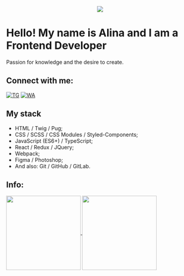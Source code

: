 <div align="center">
    <img src="https://media.giphy.com/media/v1.Y2lkPTc5MGI3NjExeTF3NjB4eThha2RpZGlneWduaDhlZG9weGJ1YzY2cHY1YWg4ZXNpNCZlcD12MV9pbnRlcm5hbF9naWZfYnlfaWQmY3Q9Zw/toXKzaJP3WIgM/giphy.gif" />
</div>
<h1>Hello! My name is Alina and I am a Frontend Developer</h1>
<p>Passion for knowledge and the desire to create.</p>
<div>
    <h2>Connect with me:</h2>
    <a href="https://t.me/Alinnick" target="blank"><img
            src="https://img.shields.io/badge/Telegram-2CA5E0?style=for-the-badge&logo=telegram&logoColor=white"
            alt="TG" /></a>
    <a href="https://wa.clck.bar/79159842321" target="blank"><img
            src="https://img.shields.io/badge/WhatsApp-25D366?style=for-the-badge&logo=whatsapp&logoColor=white"
            alt="WA" /></a>
</div>
<div>
    <h2>My stack</h2>
    <ul>
        <li>HTML / Twig / Pug;</li>
        <li>CSS / SCSS / CSS Modules / Styled-Сomponents;</li>
        <li>JavaScript (ES6+) / TypeScript;</li>
        <li>React / Redux / JQuery;</li>
        <li>Webpack;</li>
        <li>Figma / Photoshop;</li>
        <li>And also: Git / GitHub / GitLab.</li>
    </ul>
</div>
<div>
    <h2>Info:</h2>
    <a href="https://github.com/anuraghazra/github-readme-stats">
        <img height=200 align="center" src="https://github-readme-stats.vercel.app/api?username=aodxfaionn" />
    </a>
    <a href="https://github.com/anuraghazra/convoychat">
        <img height=200 align="center"
            src="https://github-readme-stats.vercel.app/api/top-langs?username=aodxfaionn&layout=compact&langs_count=8&card_width=320" />
    </a>
</div>
